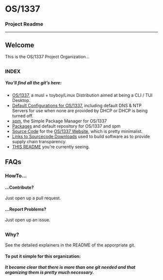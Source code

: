 # OS/1337
### Project Readme

---

## Welcome
This is the OS/1337 Project Organization...
##

### INDEX
##### You'll find all the git's here: 
- [OS/1337](https://github.com/OS-1337/OS1337), a musl + toyboy/Linux Distribution aimed at being a CLI / TUI Desktop.
- [Default Configurations for OS/1337](https://github.com/OS-1337/dl.srcs.d), including default DNS & NTP Servers for use when none are provided by DHCP or DHCP is being turned off.
- [spm](https://github.com/OS-1337/spm), the Simple Package Manager for OS/1337
- [Packages](https://github.com/OS-1337/pkgs) and default repository for OS/1337 and spm
- [Source Code](https://github.com/OS-1337/os1337.github.io) for the [OS/1337 Website](https://os1337.com), which is pretty minimalist.
- [Links to Sourcecode Downloads](https://github.com/OS-1337/dl.srcs.d) used to build software as to provide supply chain transparency.
- [THIS README](https://github.com/OS-1337/.github) you're currently seeing.
##

## FAQs
### HowTo...
#### ...Contribute?
Just open up a pull request.
#### ...Report Problems?
Just open up an issue.
##

### Why?
See the detailed explainers in the README of the apporpriate git.
#### To put it simple for this organization: 
##### It became clear that there is more than one git needed and that organizing them is pretty much necessary.
##